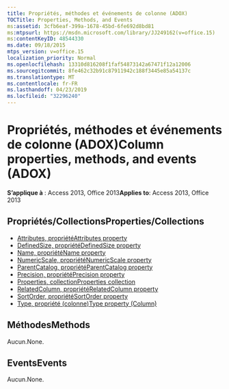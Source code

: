```yaml
---
title: Propriétés, méthodes et événements de colonne (ADOX)
TOCTitle: Properties, Methods, and Events
ms:assetid: 3cfb6eaf-399a-1678-45bd-6fe692d8bd81
ms:mtpsurl: https://msdn.microsoft.com/library/JJ249162(v=office.15)
ms:contentKeyID: 48544330
ms.date: 09/18/2015
mtps_version: v=office.15
localization_priority: Normal
ms.openlocfilehash: 13310d816208f1faf54873142a67471f12a12006
ms.sourcegitcommit: 8fe462c32b91c87911942c188f3445e85a54137c
ms.translationtype: MT
ms.contentlocale: fr-FR
ms.lasthandoff: 04/23/2019
ms.locfileid: "32296240"
---
```

# <a name="column-properties-methods-and-events-adox"></a><span data-ttu-id="b6a96-102">Propriétés, méthodes et événements de colonne (ADOX)</span><span class="sxs-lookup"><span data-stu-id="b6a96-102">Column properties, methods, and events (ADOX)</span></span>

<span data-ttu-id="b6a96-103">**S’applique à** : Access 2013, Office 2013</span><span class="sxs-lookup"><span data-stu-id="b6a96-103">**Applies to**: Access 2013, Office 2013</span></span>


## <a name="propertiescollections"></a><span data-ttu-id="b6a96-104">Propriétés/Collections</span><span class="sxs-lookup"><span data-stu-id="b6a96-104">Properties/Collections</span></span>

- [<span data-ttu-id="b6a96-105">Attributes, propriété</span><span class="sxs-lookup"><span data-stu-id="b6a96-105">Attributes property</span></span>](attributes-property-adox.md)
- [<span data-ttu-id="b6a96-106">DefinedSize, propriété</span><span class="sxs-lookup"><span data-stu-id="b6a96-106">DefinedSize property</span></span>](definedsize-property-adox.md)
- [<span data-ttu-id="b6a96-107">Name, propriété</span><span class="sxs-lookup"><span data-stu-id="b6a96-107">Name property</span></span>](name-property-adox.md)
- [<span data-ttu-id="b6a96-108">NumericScale, propriété</span><span class="sxs-lookup"><span data-stu-id="b6a96-108">NumericScale property</span></span>](numericscale-property-adox.md)
- [<span data-ttu-id="b6a96-109">ParentCatalog, propriété</span><span class="sxs-lookup"><span data-stu-id="b6a96-109">ParentCatalog property</span></span>](parentcatalog-property-adox.md)
- [<span data-ttu-id="b6a96-110">Precision, propriété</span><span class="sxs-lookup"><span data-stu-id="b6a96-110">Precision property</span></span>](precision-property-adox.md)
- [<span data-ttu-id="b6a96-111">Properties, collection</span><span class="sxs-lookup"><span data-stu-id="b6a96-111">Properties collection</span></span>](properties-collection-ado.md)
- [<span data-ttu-id="b6a96-112">RelatedColumn, propriété</span><span class="sxs-lookup"><span data-stu-id="b6a96-112">RelatedColumn property</span></span>](relatedcolumn-property-adox.md)
- [<span data-ttu-id="b6a96-113">SortOrder, propriété</span><span class="sxs-lookup"><span data-stu-id="b6a96-113">SortOrder property</span></span>](sortorder-property-adox.md)
- [<span data-ttu-id="b6a96-114">Type, propriété (colonne)</span><span class="sxs-lookup"><span data-stu-id="b6a96-114">Type property (Column)</span></span>](https://docs.microsoft.com/office/vba/access/concepts/miscellaneous/type-property-columnadox)

## <a name="methods"></a><span data-ttu-id="b6a96-115">Méthodes</span><span class="sxs-lookup"><span data-stu-id="b6a96-115">Methods</span></span>

<span data-ttu-id="b6a96-116">Aucun.</span><span class="sxs-lookup"><span data-stu-id="b6a96-116">None.</span></span>

## <a name="events"></a><span data-ttu-id="b6a96-117">Events</span><span class="sxs-lookup"><span data-stu-id="b6a96-117">Events</span></span>

<span data-ttu-id="b6a96-118">Aucun.</span><span class="sxs-lookup"><span data-stu-id="b6a96-118">None.</span></span>

